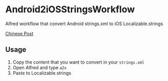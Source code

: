 # Android2iOSStringsWorkflow
Alfred workflow that convert Android strings.xml to iOS Localizable.strings

[Chinese Post](http://songchenwen.github.io/tech/2015/03/19/android-2-ios-strings-workflow/)

## Usage
1. Copy the content that you want to convert in your `strings.xml`
2. Open Alfred and type `a2x`
3. Paste to Localizable.strings
